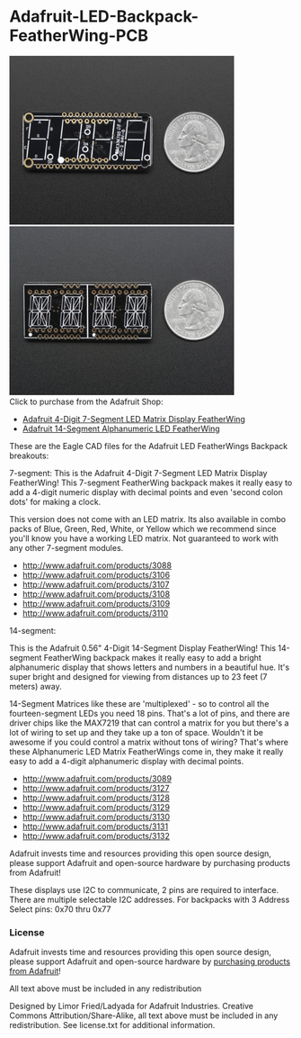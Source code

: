 # Adafruit-LED-Backpack-FeatherWing-PCB
<a href="http://www.adafruit.com/products/3088"><img src="assets/3088.jpg?raw=true" width="400px"></a>&nbsp; <a href="http://www.adafruit.com/products/3089"><img src="assets/3089.jpg?raw=true" width="400px"></a><br />
Click to purchase from the Adafruit Shop:
- [Adafruit 4-Digit 7-Segment LED Matrix Display FeatherWing](https://www.adafruit.com/product/3088)
- [Adafruit 14-Segment Alphanumeric LED FeatherWing](https://www.adafruit.com/product/3089)

These are the Eagle CAD files for the Adafruit LED FeatherWings Backpack breakouts:

7-segment:
This is the Adafruit 4-Digit 7-Segment LED Matrix Display FeatherWing! This 7-segment FeatherWing backpack makes it really easy to add a 4-digit numeric display with decimal points and even 'second colon dots' for making a clock.

This version does not come with an LED matrix. Its also available in combo packs of Blue, Green, Red, White, or Yellow which we recommend since you'll know you have a working LED matrix. Not guaranteed to work with any other 7-segment modules.

- http://www.adafruit.com/products/3088
- http://www.adafruit.com/products/3106
- http://www.adafruit.com/products/3107
- http://www.adafruit.com/products/3108
- http://www.adafruit.com/products/3109
- http://www.adafruit.com/products/3110

14-segment:

This is the Adafruit 0.56" 4-Digit 14-Segment Display FeatherWing! This 14-segment FeatherWing backpack makes it really easy to add a bright alphanumeric display that shows letters and numbers in a beautiful hue. It's super bright and designed for viewing from distances up to 23 feet (7 meters) away.

14-Segment Matrices like these are 'multiplexed' - so to control all the fourteen-segment LEDs you need 18 pins. That's a lot of pins, and there are driver chips like the MAX7219 that can control a matrix for you but there's a lot of wiring to set up and they take up a ton of space. Wouldn't it be awesome if you could control a matrix without tons of wiring? That's where these Alphanumeric LED Matrix FeatherWings come in, they make it really easy to add a 4-digit alphanumeric display with decimal points.

- http://www.adafruit.com/products/3089
- http://www.adafruit.com/products/3127
- http://www.adafruit.com/products/3128
- http://www.adafruit.com/products/3129
- http://www.adafruit.com/products/3130
- http://www.adafruit.com/products/3131
- http://www.adafruit.com/products/3132

Adafruit invests time and resources providing this open source design, please support Adafruit and open-source hardware by purchasing products from Adafruit!

These displays use I2C to communicate, 2 pins are required to 
interface. There are multiple selectable I2C addresses. For backpacks 
with 3 Address Select pins: 0x70 thru 0x77

### License

Adafruit invests time and resources providing this open source design, please support Adafruit and open-source hardware by [purchasing products from Adafruit](https://www.adafruit.com)!

All text above must be included in any redistribution

Designed by Limor Fried/Ladyada for Adafruit Industries.
Creative Commons Attribution/Share-Alike, all text above must be included in any redistribution. 
See license.txt for additional information.
